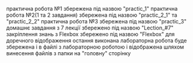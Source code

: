 практична робота №1 збережена під назвою "practic_1"
практична робота №2(1 та 2 завдання) збережена під назвою "practic_2_1" та "practic_2_2"
практична робота №3 збережена під назвою "practic_3"
домашнє завдання з 7 лекції збережено під назвою "Lection_#7"
закріплення знань з Flexbox збережено під назвою "Flexbox"
для доречного відображення остання виконана лабораторна робота буде збережена і в файлі з лабораторною роботою і відображена шляхом винесення файлів з папки на "головну" сторінку